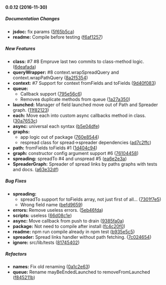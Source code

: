 #### 0.0.12 (2016-11-30)

##### Documentation Changes

* **jsdoc:** fix params ([5f65b5ca](https://github.com/AncientSouls/GraphSpreading/commit/5f65b5ca0830aa6cb8926263486781035629a823))
* **readme:** Compile before testing ([f6af1257](https://github.com/AncientSouls/GraphSpreading/commit/f6af1257d59115cc865d9ede8a37bf2dcdded055))

##### New Features

* **class:** #7 #8 Empruve last two commits to class-method logic. ([6deafada](https://github.com/AncientSouls/GraphSpreading/commit/6deafadad832e1ff6ac920e0e8f72c0f5675056b))
* **queryWrapper:** #8 context.wrapSpreadQuery and context.wrapPathQuery ([8a2f5354](https://github.com/AncientSouls/GraphSpreading/commit/8a2f535409dc1608d387239af60bac53017c19cd))
* **context:** #7 Support for context fromFields and toFields ([9d40f083](https://github.com/AncientSouls/GraphSpreading/commit/9d40f08380fd5f27b77c3b1102e792a6cce9c6c1))
* **queue:**
  * Callback support ([795e56c6](https://github.com/AncientSouls/GraphSpreading/commit/795e56c60c1bf1c411780af06a2992e17c36c84e))
  * Removeв duplicate methods from queue ([1a27a350](https://github.com/AncientSouls/GraphSpreading/commit/1a27a3504fb8a9556f701c98d05545bee19531f0))
* **launched:** Manager of field launched move out of Path and Spreader graph. ([11f82123](https://github.com/AncientSouls/GraphSpreading/commit/11f82123a61ea82bc0bde50f43addb7c35ec22bb))
* **each:** Move each into custom async callbacks method in class. ([30a7653c](https://github.com/AncientSouls/GraphSpreading/commit/30a7653c8704dda963f554facc963d6f0849c08c))
* **async:** universal each syntax ([b5e04dfe](https://github.com/AncientSouls/GraphSpreading/commit/b5e04dfee1b9f86bc2cb6d5a86578cd636d1a1b8))
* **graphs:**
  * app logic out of package ([760e8544](https://github.com/AncientSouls/GraphSpreading/commit/760e85448481557a81d3b5f592c8616c298b586a))
  * respread class for spread->spreader dependencies ([ad7c2ffc](https://github.com/AncientSouls/GraphSpreading/commit/ad7c2ffc16f7f79e3aceb8a95aa57d4d35cb4940))
* **path:** fromFields toFields #1 ([1d404c94](https://github.com/AncientSouls/GraphSpreading/commit/1d404c94c31aa605ef2071e51546ae5c24fe8a5b))
* **graph:** constructor config argument support #6 ([76104458](https://github.com/AncientSouls/GraphSpreading/commit/76104458011a312e8bd0aa0cab3bb430152ad7a1))
* **spreading:** spreadTo #4 and unspread #5 ([ea6e2e3a](https://github.com/AncientSouls/GraphSpreading/commit/ea6e2e3aa78924ef3353bda9833cee57c1616f6a))
* **SpreaderGraph:** Spreader of spread links by paths graphs with tests and docs. ([a63e32df](https://github.com/AncientSouls/GraphSpreading/commit/a63e32df85d67387b113adb424f2bdb4febac400))

##### Bug Fixes

* **spreading:**
  * spreadTo support for toFields array, not just first of all... ([7301f7e5](https://github.com/AncientSouls/GraphSpreading/commit/7301f7e543fb71295cbad19f1813276fea888fba))
  * Wrong field name ([befd9659](https://github.com/AncientSouls/GraphSpreading/commit/befd9659d8779040c7bf95b23f18b043b63cd173))
* **errors:** Remove useless errors. ([5eb46fda](https://github.com/AncientSouls/GraphSpreading/commit/5eb46fdab83222772442dc954d1cd6db8fc59326))
* **scripts:** useless ([66d08c1e](https://github.com/AncientSouls/GraphSpreading/commit/66d08c1e24a1f13dc76ac4d7519ac0044f59e04f))
* **async:** Move callback from push to drain ([9385fa0a](https://github.com/AncientSouls/GraphSpreading/commit/9385fa0a9e9554c578fd5d9daa1844e8b6008ddb))
* **package:** Not need to compile after install ([fc4c20f0](https://github.com/AncientSouls/GraphSpreading/commit/fc4c20f0cae3604ed305c0a5bdc511b420645d04))
* **readme:** npm run compile already in npm test ([b935e5c5](https://github.com/AncientSouls/GraphSpreading/commit/b935e5c5a8af9c535c11908cb0fb17bdcd17785e))
* **spreader:** Spread links handler without path fetching. ([7c024654](https://github.com/AncientSouls/GraphSpreading/commit/7c0246543aafdfcc45175aa62dad4032ea4e561f))
* **ignore:** src/lib/tests ([81745402](https://github.com/AncientSouls/GraphSpreading/commit/8174540215e2d06c1fd9512f0bffb2e697f9e677))

##### Refactors

* **names:** Fix old renaming ([0a1c2e63](https://github.com/AncientSouls/GraphSpreading/commit/0a1c2e63effa807206c83f46cb2dd0d7d28af319))
* **queue:** Rename mayBeEndedLaunched to removeFromLaunched ([f845211b](https://github.com/AncientSouls/GraphSpreading/commit/f845211b03dddc1136ba1a5accc51d62709891c4))

